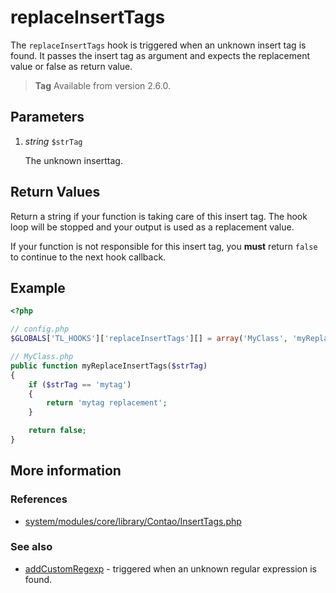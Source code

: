 # replaceInsertTags

The `replaceInsertTags` hook is triggered when an unknown insert tag is found.
It passes the insert tag as argument and expects the replacement value or
false as return value.

> **Tag** Available from version 2.6.0.


## Parameters

1. *string* `$strTag`

    The unknown inserttag.


## Return Values

Return a string if your function is taking care of this insert tag. The hook loop
will be stopped and your output is used as a replacement value.

If your function is not responsible for this insert tag, you **must** return
`false` to continue to the next hook callback.


## Example

```php
<?php

// config.php
$GLOBALS['TL_HOOKS']['replaceInsertTags'][] = array('MyClass', 'myReplaceInsertTags');

// MyClass.php
public function myReplaceInsertTags($strTag)
{
    if ($strTag == 'mytag')
    {
        return 'mytag replacement';
    }

    return false;
}
```


## More information


### References

- [system/modules/core/library/Contao/InsertTags.php](https://github.com/contao/core/blob/3.5.0/system/modules/core/library/Contao/InsertTags.php#L1128-L1142)


### See also

- [addCustomRegexp](addCustomRegexp.md) - triggered when an unknown regular expression is found.
